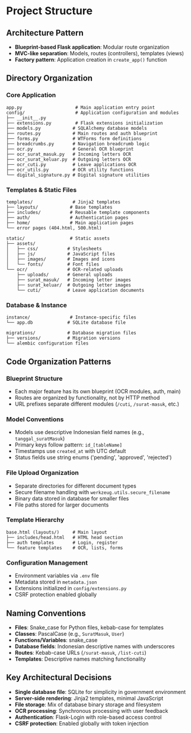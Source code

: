 # Project Structure

## Architecture Pattern
- **Blueprint-based Flask application**: Modular route organization
- **MVC-like separation**: Models, routes (controllers), templates (views)
- **Factory pattern**: Application creation in `create_app()` function

## Directory Organization

### Core Application
```
app.py                    # Main application entry point
config/                   # Application configuration and modules
├── __init__.py
├── extensions.py         # Flask extensions initialization
├── models.py            # SQLAlchemy database models
├── routes.py            # Main routes and auth blueprint
├── forms.py             # WTForms form definitions
├── breadcrumbs.py       # Navigation breadcrumb logic
├── ocr.py               # General OCR blueprint
├── ocr_surat_masuk.py   # Incoming letters OCR
├── ocr_surat_keluar.py  # Outgoing letters OCR
├── ocr_cuti.py          # Leave applications OCR
├── ocr_utils.py         # OCR utility functions
└── digital_signature.py # Digital signature utilities
```

### Templates & Static Files
```
templates/               # Jinja2 templates
├── layouts/            # Base templates
├── includes/           # Reusable template components
├── auth/               # Authentication pages
├── home/               # Main application pages
└── error pages (404.html, 500.html)

static/                 # Static assets
├── assets/
│   ├── css/           # Stylesheets
│   ├── js/            # JavaScript files
│   ├── images/        # Images and icons
│   └── fonts/         # Font files
└── ocr/               # OCR-related uploads
    ├── uploads/       # General uploads
    ├── surat_masuk/   # Incoming letter images
    ├── surat_keluar/  # Outgoing letter images
    └── cuti/          # Leave application documents
```

### Database & Instance
```
instance/               # Instance-specific files
└── app.db             # SQLite database file

migrations/            # Database migration files
├── versions/          # Migration versions
└── alembic configuration files
```

## Code Organization Patterns

### Blueprint Structure
- Each major feature has its own blueprint (OCR modules, auth, main)
- Routes are organized by functionality, not by HTTP method
- URL prefixes separate different modules (`/cuti`, `/surat-masuk`, etc.)

### Model Conventions
- Models use descriptive Indonesian field names (e.g., `tanggal_suratMasuk`)
- Primary keys follow pattern: `id_[tableName]`
- Timestamps use `created_at` with UTC default
- Status fields use string enums ('pending', 'approved', 'rejected')

### File Upload Organization
- Separate directories for different document types
- Secure filename handling with `werkzeug.utils.secure_filename`
- Binary data stored in database for smaller files
- File paths stored for larger documents

### Template Hierarchy
```
base.html (layouts/)     # Main layout
├── includes/head.html   # HTML head section
├── auth templates       # Login, register
└── feature templates    # OCR, lists, forms
```

### Configuration Management
- Environment variables via `.env` file
- Metadata stored in `metadata.json`
- Extensions initialized in `config/extensions.py`
- CSRF protection enabled globally

## Naming Conventions
- **Files**: Snake_case for Python files, kebab-case for templates
- **Classes**: PascalCase (e.g., `SuratMasuk`, `User`)
- **Functions/Variables**: snake_case
- **Database fields**: Indonesian descriptive names with underscores
- **Routes**: Kebab-case URLs (`/surat-masuk`, `/list-cuti`)
- **Templates**: Descriptive names matching functionality

## Key Architectural Decisions
- **Single database file**: SQLite for simplicity in government environment
- **Server-side rendering**: Jinja2 templates, minimal JavaScript
- **File storage**: Mix of database binary storage and filesystem
- **OCR processing**: Synchronous processing with user feedback
- **Authentication**: Flask-Login with role-based access control
- **CSRF protection**: Enabled globally with token injection